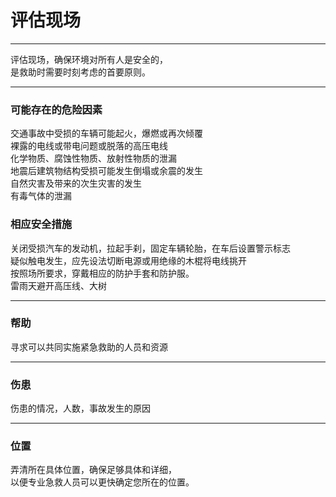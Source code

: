 # 评估现场

---

评估现场，确保环境对所有人是安全的，  
是救助时需要时刻考虑的首要原则。

---

### 可能存在的危险因素

交通事故中受损的车辆可能起火，爆燃或再次倾覆  
裸露的电线或带电问题或脱落的高压电线  
化学物质、腐蚀性物质、放射性物质的泄漏  
地震后建筑物结构受损可能发生倒塌或余震的发生  
自然灾害及带来的次生灾害的发生  
有毒气体的泄漏

### 相应安全措施

关闭受损汽车的发动机，拉起手刹，固定车辆轮胎，在车后设置警示标志  
疑似触电发生，应先设法切断电源或用绝缘的木棍将电线挑开  
按照场所要求，穿戴相应的防护手套和防护服。  
雷雨天避开高压线、大树

---

### 帮助

寻求可以共同实施紧急救助的人员和资源

---

### 伤患

伤患的情况，人数，事故发生的原因

---

### 位置

弄清所在具体位置，确保足够具体和详细，  
以便专业急救人员可以更快确定您所在的位置。

